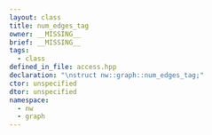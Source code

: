 ```yaml
---
layout: class
title: num_edges_tag
owner: __MISSING__
brief: __MISSING__
tags:
  - class
defined_in_file: access.hpp
declaration: "\nstruct nw::graph::num_edges_tag;"
ctor: unspecified
dtor: unspecified
namespace:
  - nw
  - graph
---
```


```{index}  num_edges_tag
```

